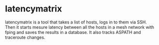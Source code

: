 latencymatrix
=============
latencymatrix is a tool that takes a list of hosts, logs in to them via SSH.
Then it starts mesure latency between all the hosts in a mesh network with fping and saves the results in a database.
It also tracks ASPATH and traceroute changes.
